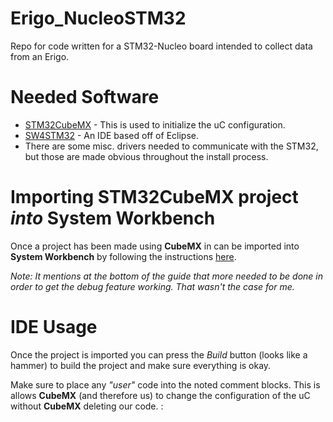 # Erigo_NucleoSTM32
Repo for code written for a STM32-Nucleo board intended to collect data from an Erigo.


# Needed Software
* [STM32CubeMX](https://www.st.com/en/development-tools/stm32cubemx.html) - This is used to initialize the uC configuration.
* [SW4STM32](https://www.st.com/en/development-tools/sw4stm32.html) - An IDE based off of Eclipse. 
* There are some misc. drivers needed to communicate with the STM32, but those are made obvious throughout the install process. 

# Importing STM32CubeMX project *into* System Workbench

Once a project has been made using **CubeMX** in can be imported into **System Workbench** by following the instructions [here](http://www.openstm32.org/Importing%2Ba%2BSTCubeMX%2Bgenerated%2Bproject). 

*Note: It mentions at the bottom of the guide that more needed to be done in order to get the debug feature working. That wasn't the case for me.* 

# IDE Usage

Once the project is imported you can press the *Build* button (looks like a hammer) to build the project and make sure everything is okay. 

Make sure to place any *"user"* code into the noted comment blocks. This is allows **CubeMX** (and therefore us) to change the configuration of the uC without **CubeMX** deleting our code. 
:
